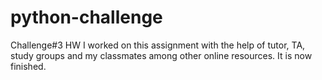 # python-challenge
Challenge#3 HW
I worked on this assignment with the help of tutor, TA, study groups and my classmates among other online resources. It is now finished. 

